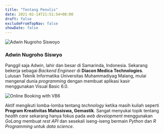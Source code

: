 ```yaml
---
title: "Tentang Penulis"
date: 2021-02-14T21:51:54+08:00
draft: false
excludeFromTopNav: false
showDate: false
---
```


![Adwin Nugroho Siswoyo](/image/content/page/about/author.jpg)

### Adwin Nugroho Siswyo

Panggil saja Adwin, lahir dan besar di Samarinda, Indonesia. Sekarang bekerja sebagai _Backend Engineer_ di **Diacon Medica Technologies**. Lulusan Teknik Informatika Universitas Muhammadiyag Malang, mulai mengenal dunia _programming_ dengan membuat aplikasi kasir menggunakan Visual Basic 6.0.

![Online Booking with VB6](/image/content/page/about/project_1.png)

Aktif mengikuti lomba-lomba tentang _technology_ ketika masih kuliah seperti **Program Kreativitas Mahasiswa, Gemastik**. Sangat menyukai topik tentang _health care_ sekarang hanya fokus pada _web development_ menggunakan _GoLang_  membuat _rest API_ dan sesekali iseng-iseng bermain _Python_ dan _R Programming_ untuk _data science_.